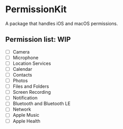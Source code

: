 # PermissionKit

A package that handles iOS and macOS permissions.

## Permission list: WIP

 - [ ] Camera
 - [ ] Microphone
 - [ ] Location Services
 - [ ] Calendar
 - [ ] Contacts
 - [ ] Photos
 - [ ] Files and Folders
 - [ ] Screen Recording
 - [ ] Notification
 - [ ] Bluetooth and Bluetooth LE
 - [ ] Network
 - [ ] Apple Music
 - [ ] Apple Health
